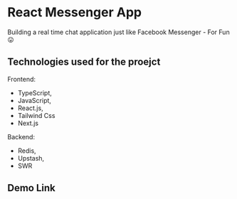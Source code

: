 # React Messenger App

Building a real time chat application just like Facebook Messenger - For Fun 😛

## Technologies used for the proejct
Frontend:
 - TypeScript, 
 - JavaScript, 
 - React.js, 
 - Tailwind Css
 - Next.js

Backend:
- Redis, 
- Upstash, 
- SWR

## Demo Link


